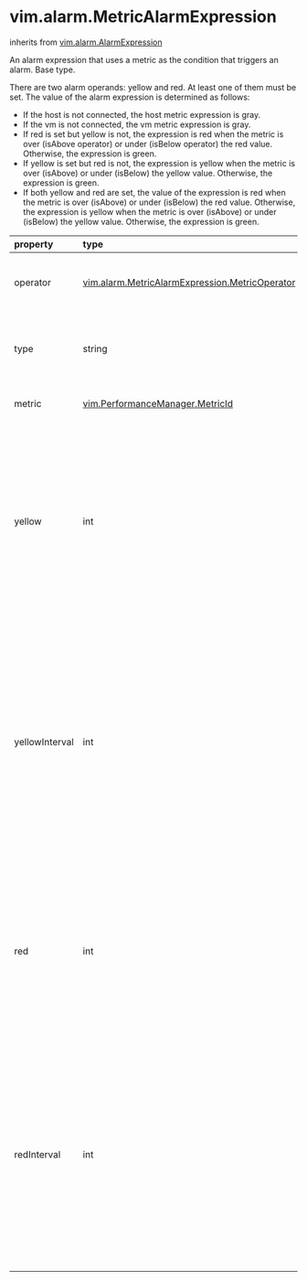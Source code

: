 vim.alarm.MetricAlarmExpression
===============================
inherits from [vim.alarm.AlarmExpression](docs/vim.alarm.AlarmExpression.md)


An alarm expression that uses a metric as the condition that triggers an   alarm. Base type.   <p>   There are two alarm operands: yellow and red. At least one of them   must be set. The value of the alarm expression is determined as follows:   <ul>   <li>If the host is not connected, the host metric expression is gray.   <li>If the vm is not connected, the vm metric expression is gray.   <li>If red is set but yellow is not, the expression is red when   the metric is over (isAbove operator) or under (isBelow operator)   the red value. Otherwise, the expression is green.   <li>If yellow is set but red is not, the expression is yellow when   the metric is over (isAbove) or under (isBelow)   the yellow value. Otherwise, the expression is green.   <li>If both yellow and red are set, the value of the expression is red   when the metric is over (isAbove) or under (isBelow) the red value.   Otherwise, the expression is yellow when the metric is over (isAbove)   or under (isBelow) the yellow value. Otherwise, the expression is green.   </ul>

| property | type | optional | priv | desc |
|:---------|:-----|:---------|:-----|:-----|
| operator | [vim.alarm.MetricAlarmExpression.MetricOperator](vim.alarm.MetricAlarmExpression.MetricOperator.md "vim.alarm.MetricAlarmExpression.MetricOperator") | None | None | The operation to be tested on the metric. |
| type | string | None | None | Name of the object type containing the property. |
| metric | [vim.PerformanceManager.MetricId](vim.PerformanceManager.MetricId.md "vim.PerformanceManager.MetricId") | None | None | The instance of the metric. |
| yellow | int | true | None | Whether or not to test for a yellow condition.   If not set, do not calculate yellow status.   If set, it contains the threshold value that triggers yellow status. |
| yellowInterval | int | true | None | Time interval in seconds for which the yellow condition must be true  before the yellow status is triggered. If unset, the yellow status is  triggered immediately when the yellow condition becomes true. |
| red | int | true | None | Whether or not to test for a red condition.   If not set, do not calculate red status.   If set, it contains the threshold value that triggers red status. |
| redInterval | int | true | None | Time interval in seconds for which the red condition must be true  before the red status is triggered. If unset, the red status is  triggered immediately when the red condition becomes true. |


